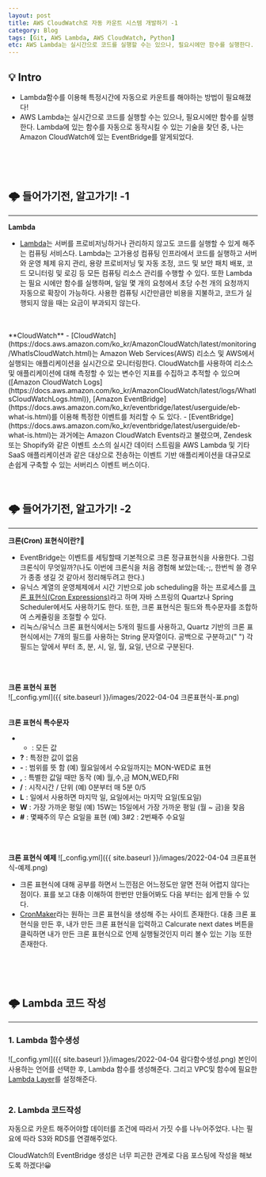 ```yaml
---
layout: post
title: AWS CloudWatch로 자동 카운트 시스템 개발하기 -1
category: Blog
tags: [Git, AWS Lambda, AWS CloudWatch, Python]
etc: AWS Lambda는 실시간으로 코드를 실행할 수는 있으나, 필요시에만 함수를 실행한다. Lambda에 있는 함수를 자동으로 동작시킬 수 있는 기술을 찾던 중, 나는 Amazon CloudWatch에 있는 EventBridge를 알게되었다.
---
```

## 💡 Intro
- Lambda함수를 이용해 특정시간에 자동으로 카운트를 해야하는 방법이 필요해졌다!
- AWS Lambda는 실시간으로 코드를 실행할 수는 있으나, 필요시에만 함수를 실행한다. Lambda에 있는 함수를 자동으로 동작시킬 수 있는 기술을 찾던 중, 나는 Amazon CloudWatch에 있는 EventBridge를 알게되었다.
<br>
<br>
<br>

## 🌩 들어가기전, 알고가기! -1
---------------------------------------
**Lambda**
- [Lambda](https://docs.aws.amazon.com/ko_kr/lambda/latest/dg/welcome.html)는 서버를 프로비저닝하거나 관리하지 않고도 코드를 실행할 수 있게 해주는 컴퓨팅 서비스다. Lambda는 고가용성 컴퓨팅 인프라에서 코드를 실행하고 서버와 운영 체제 유지 관리, 용량 프로비저닝 및 자동 조정, 코드 및 보안 패치 배포, 코드 모니터링 및 로깅 등 모든 컴퓨팅 리소스 관리를 수행할 수 있다. 또한 Lambda는 필요 시에만 함수를 실행하며, 일일 몇 개의 요청에서 초당 수천 개의 요청까지 자동으로 확장이 가능하다. 사용한 컴퓨팅 시간만큼만 비용을 지불하고, 코드가 실행되지 않을 때는 요금이 부과되지 않는다.
<br>
<br>
**CloudWatch**
- [CloudWatch](https://docs.aws.amazon.com/ko_kr/AmazonCloudWatch/latest/monitoring/WhatIsCloudWatch.html)는 Amazon Web Services(AWS) 리소스 및 AWS에서 실행되는 애플리케이션을 실시간으로 모니터링한다. CloudWatch를 사용하여 리소스 및 애플리케이션에 대해 측정할 수 있는 변수인 지표를 수집하고 추적할 수 있으며([Amazon CloudWatch Logs](https://docs.aws.amazon.com/ko_kr/AmazonCloudWatch/latest/logs/WhatIsCloudWatchLogs.html)), [Amazon EventBridge](https://docs.aws.amazon.com/ko_kr/eventbridge/latest/userguide/eb-what-is.html)를 이용해 특정한 이벤트를 처리할 수 도 있다. 
- [EventBridge](https://docs.aws.amazon.com/ko_kr/eventbridge/latest/userguide/eb-what-is.html)는 과거에는  Amazon CloudWatch Events라고 불렸으며, Zendesk 또는 Shopify와 같은 이벤트 소스의 실시간 데이터 스트림을 AWS Lambda 및 기타 SaaS 애플리케이션과 같은 대상으로 전송하는 이벤트 기반 애플리케이션을 대규모로 손쉽게 구축할 수 있는 서버리스 이벤트 버스이다.
<br>
<br>
<br>

## 🌩 들어가기전, 알고가기! -2
---------------------------------------
**크론(Cron) 표현식이란?🤔**
- EventBridge는 이벤트를 세팅할때 기본적으로 크론 정규표현식을 사용한다. 그럼 크론식이 무엇일까?(나도 이번에 크론식을 처음 경험해 보았는데;-;, 한번씩 쓸 경우가 종종 생길 것 같아서 정리해두려고 한다.)
- 유닉스 계열의 운영체제에서 시간 기반으로 job scheduling을 하는 프로세스를 [크론 표현식(Cron Expressions)](https://docs.oracle.com/cd/E12058_01/doc/doc.1014/e12030/cron_expressions.htm)라고 하며 자바 스프링의 Quartz나 Spring Scheduler에서도 사용하기도 한다. 또한, 크론 표현식은 필드와 특수문자를 조합하여 스케쥴링을 조절할 수 있다.
- 리눅스/유닉스 크론 표현식에서는 5개의 필드를 사용하고, Quartz 기반의 크론 표현식에서는 7개의 필드를 사용하는 String 문자열이다. 공백으로 구분하고(" ") 각 필드는 앞에서 부터 초, 분, 시, 일, 월, 요일, 년으로 구분된다.
<br>
<br>

**크론 표현식 표현**<br>
![_config.yml]({{ site.baseurl }}/images/2022-04-04 크론표현식-표.png)
<br>
<br>

**크론 표현식 특수문자**
- * : 모든 값
- **?** : 특정한 값이 없음 
- **-** : 범위를 뜻 함 (예) 월요일에서 수요일까지는 MON-WED로 표현
- **,** : 특별한 값일 때만 동작 (예) 월,수,금 MON,WED,FRI 
- **/** : 시작시간 / 단위  (예) 0분부터 매 5분 0/5
- **L** : 일에서 사용하면 마지막 일, 요일에서는 마지막 요일(토요일)
- **W** : 가장 가까운 평일 (예) 15W는 15일에서 가장 가까운 평일 (월 ~ 금)을 찾음
- **#** : 몇째주의 무슨 요일을 표현 (예) 3#2 : 2번째주 수요일
<br>
<br>

**크론 표현식 예제**
![_config.yml]({{ site.baseurl }}/images/2022-04-04 크론표현식-예제.png)
- 크론 표현식에 대해 공부를 하면서 느낀점은 어느정도만 알면 전혀 어렵지 않다는 점이다. 표를 보고 대충 이해하여 한번만 만들어봐도 다음 부터는 쉽게 만들 수 있다.  
- [CronMaker](http://www.cronmaker.com/?1)라는 원하는 크론 표현식을 생성해 주는 사이트 존재한다. 대충 크론 표현식을 만든 후, 내가 만든 크론 표현식을 입력하고 Calcurate  next dates 버튼을 클릭하면 내가 만든 크론 표현식으로 언제 실행될것인지 미리 볼수 있는 기능 또한 존재한다.
<br>
<br>
<br>

## 🌩 Lambda 코드 작성
---------------------------------------
### 1. Lambda 함수생성
![_config.yml]({{ site.baseurl }}/images/2022-04-04 람다함수생성.png)
본인이 사용하는 언어를 선택한 후, Lambda 함수를 생성해준다. 그리고 VPC및 함수에 필요한 [Lambda Layer](https://docs.aws.amazon.com/ko_kr/lambda/latest/dg/configuration-layers.html)를 설정해준다.
<br>
<br>
### 2. Lambda 코드작성
자동으로 카운트 해주어야할 데이터를 조건에 따라서 가짓 수를 나누어주었다. 나는 필요에 따라 S3와 RDS를 연결해주었다.  
<script src="https://gist.github.com/liampoet/fccac1660dbeb09082d2e82bf72fd28a.js"></script>



CloudWatch의 EventBridge 생성은 너무 피곤한 관계로 다음 포스팅에 작성을 해보도록 하겠다!😀

